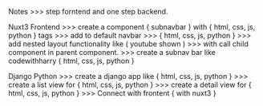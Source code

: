 Notes 
    >>>  step forntend and one step backend.

Nuxt3 Frontend
    >>> create a component { subnavbar } with { html, css, js, python } tags
    >>> add to default navbar
    >>> { html, css, js, python } 
        >>> add nested layout functionality like ( youtube shown )
        >>> with call child component in parent component.
    >>> create a subnav bar like codewithharry { html, css, js, python }


Django Python
    >>> create a django app like { html, css, js, python }
    >>> create a list view for { html, css, js, python }
    >>> create a detail view for { html, css, js, python }
    >>> Connect with frontent { with nuxt3 }

